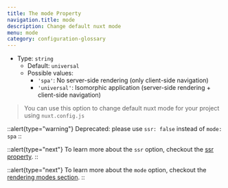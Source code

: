 ```yaml
---
title: The mode Property
navigation.title: mode
description: Change default nuxt mode
menu: mode
category: configuration-glossary
---
```


- Type: `string`
  - Default: `universal`
  - Possible values:
    - `'spa'`: No server-side rendering (only client-side navigation)
    - `'universal'`: Isomorphic application (server-side rendering + client-side navigation)

> You can use this option to change default nuxt mode for your project using `nuxt.config.js`

::alert{type="warning"}
Deprecated: please use `ssr: false` instead of `mode: spa`
::

::alert{type="next"}
To learn more about the `ssr` option, checkout the [ssr property](/docs/configuration-glossary/configuration-ssr).
::

::alert{type="next"}
To learn more about the `mode` option, checkout the [rendering modes section](/docs/features/rendering-modes).
::

